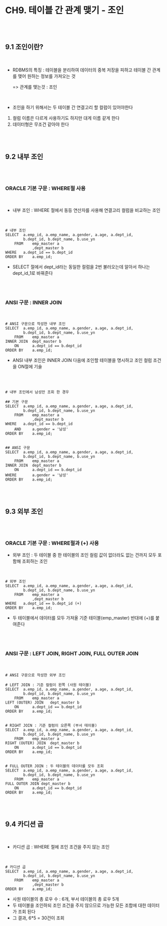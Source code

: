 # CH9. 테이블 간 관계 맺기 - 조인

<br>

<br>

## 9.1 조인이란?

<br>

- RDBMS의 특징 : 테이블을 분리하여 데이터의 중복 저장을 피하고 테이블 간 관계를 맺어 원하는 정보를 가져오는 것

  => 관계를 맺는것 : 조인

<br>

- 조인을 하기 위해서는 두 테이블 간 연결고리 할 컬럼이 있어야한다

1. 컬럼 이름은 다르게 사용하기도 하지만 대게 이름 같게 한다
2. 데이터형은 무조건 같아야 한다

<br>

<br>

## 9.2 내부 조인

<br>

<br>

### ORACLE 기본 구문 : WHERE절 사용

<br>

- 내부 조인 : WHERE 절에서 동등 연산자를 사용해 연결고리 컬럼을 비교하는 조인

<br>

``` mysql
# 내부 조인
SELECT	a.emp_id, a.emp_name, a.gender, a.age, a.dept_id, 
		b.dept_id, b.dept_name, b.use_yn
	FROM	emp_master a
			,dept_master b
WHERE	a.dept_id == b.dept_id
ORDER BY	a.emp_id;
```

- SELECT 절에서 dept_id라는 동일한 컬럼을 2번 불러오는데 알아서 하나는 dept_id_1로 바꿔준다

<br>

<br>

### ANSI 구문 : INNER JOIN

<br>

``` mysql
# ANSI 구문으로 작성한 내부 조인
SELECT	a.emp_id, a.emp_name, a.gender, a.age, a.dept_id, 
		b.dept_id, b.dept_name, b.use_yn
	FROM	emp_master a
INNER JOIN	dept_master b
	ON		a.dept_id == b.dept_id
ORDER BY	a.emp_id;
```

- ANSI 내부 조인은 INNER JOIN 다음에 조인할 테이블을 명시하고 조인 컬럼 조건을 ON절에 기술

<br>

<br>

``` mysql
# 내부 조인에서 남성만 조회 한 경우

## 기본 구문
SELECT	a.emp_id, a.emp_name, a.gender, a.age, a.dept_id, 
		b.dept_id, b.dept_name, b.use_yn
	FROM	emp_master a
			,dept_master b
WHERE	a.dept_id == b.dept_id
	AND		a.gender = '남성'
ORDER BY	a.emp_id;


## ANSI 구문
SELECT	a.emp_id, a.emp_name, a.gender, a.age, a.dept_id, 
		b.dept_id, b.dept_name, b.use_yn
	FROM	emp_master a
INNER JOIN	dept_master b
	ON		a.dept_id == b.dept_id
WHERE		a.gender = '남성'
ORDER BY	a.emp_id;
```

<br>

<br>

## 9.3 외부 조인

<br>

<br>

### ORACLE 기본 구문 : WHERE절과 (+) 사용

- 외부 조인 : 두 테이블 중 한 테이블의 조인 컬럼 값이 없더라도 없는 건까지 모두 포함해 조회하는 조인

<br>

```mysql
# 외부 조인
SELECT	a.emp_id, a.emp_name, a.gender, a.age, a.dept_id, 
		b.dept_id, b.dept_name, b.use_yn
	FROM	emp_master a
			,dept_master b
WHERE	a.dept_id == b.dept_id (+)
ORDER BY	a.emp_id;
```

- 두 테이블에서 데이터를 모두 가져올 기준 테이블(emp_master) 반대에 (+)를 붙여준다

<br>

<br>

### ANSI 구문 : LEFT JOIN, RIGHT JOIN, FULL OUTER JOIN

<br>

``` mysql
# ANSI 구문으로 작성한 외부 조인

# LEFT JOIN : 기준 컬럼이 왼쪽 (사원 테이블)
SELECT	a.emp_id, a.emp_name, a.gender, a.age, a.dept_id, 
		b.dept_id, b.dept_name, b.use_yn
	FROM	emp_master a
LEFT (OUTER) JOIN	dept_master b
	ON		a.dept_id == b.dept_id
ORDER BY	a.emp_id;


# RIGHT JOIN : 기준 컬럼이 오른쪽 (부서 테이블) 
SELECT	a.emp_id, a.emp_name, a.gender, a.age, a.dept_id, 
		b.dept_id, b.dept_name, b.use_yn
	FROM	emp_master a
RIGHT (OUTER) JOIN	dept_master b
	ON		a.dept_id == b.dept_id
ORDER BY	a.emp_id;


# FULL OUTER JOIN : 두 테이블의 데이터를 모두 조회
SELECT	a.emp_id, a.emp_name, a.gender, a.age, a.dept_id, 
		b.dept_id, b.dept_name, b.use_yn
	FROM	emp_master a
FULL OUTER JOIN	dept_master b
	ON		a.dept_id == b.dept_id
ORDER BY	a.emp_id;
```

<br>

<br>

## 9.4 카디션 곱

<br>

- 카디션 곱 : WHERE 절에 조인 조건을 주지 않는 조인

<br>

``` MYSQL
# 카디션 곱
SELECT	a.emp_id, a.emp_name, a.gender, a.age, a.dept_id, 
		b.dept_id, b.dept_name, b.use_yn
	FROM	emp_master a
			,dept_master b
ORDER BY	a.emp_id;
```

- 사원 테이블의 총 로우 수 : 6개,	부서 테이블의 총 로우 5개
- 두 테이블을 조인하되 조인 조건을 주지 않으므로 가능한 모든 조합에 대한 데이터가 조회 된다
- 그 결과, 6*5 = 30건이 조회

<br>